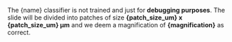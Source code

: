 
The {name} classifier is not trained and just for <b>debugging purposes</b>. The slide will be divided into patches of size <b>{patch_size_um} x {patch_size_um} 	&#181;m</b> and we deem a magnification of <b>{magnification}</b> as correct.
